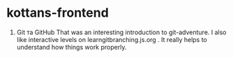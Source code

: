 # kottans-frontend

1. Git та GitHub 
That was an interesting introduction to git-adventure. I also like interactive levels on learngitbranching.js.org . It really helps to understand how things work properly.

